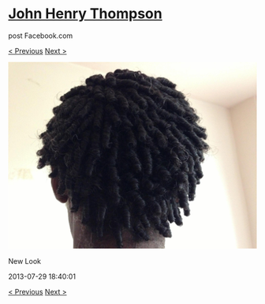# [John Henry Thompson](../README.md)
post Facebook.com

[< Previous](2013-08-29-75.md) [Next >](2013-07-29-2.md)

[![](../media/2013-07-29/New-Look.jpg)](../README.md)

New Look

2013-07-29 18:40:01

[< Previous](2013-08-29-75.md) [Next >](2013-07-29-2.md)